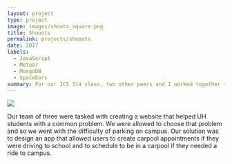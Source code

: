 ```yaml
---
layout: project
type: project
image: images/shoots_square.png
title: Shooots
permalink: projects/shooots
date: 2017
labels:
  - JavaScript
  - Meteor
  - MongoDB
  - Spacebars
summary: For our ICS 314 class, two other peers and I worked together to create an web app for the UH community to easily find carpools going to school.
---
```

  <img class="ui image" src="../images/shooots.png">

  Our team of three were tasked with creating a website that helped UH students with a common problem. We were allowed to choose that problem and so we went with the difficulty of parking on campus. Our solution was to design an app that allowed users to create carpool appointments if they were driving to school and to schedule to be in a carpool if they needed a ride to campus.
  
  
